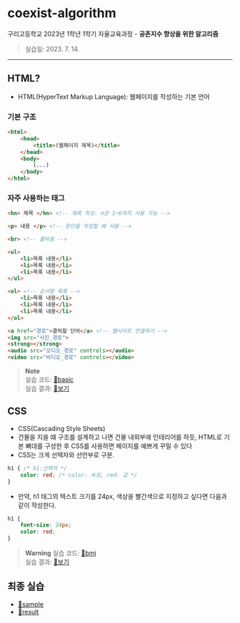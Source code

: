 # coexist-algorithm
구리고등학교 2023년 1학년 1학기 자율교육과정 - **공존지수 향상을 위한 알고리즘** 
> 실습일: 2023. 7. 14.

---

## HTML?
- HTML(HyperText Markup Language): 웹페이지를 작성하는 기본 언어

### 기본 구조
```html
<html>
    <head>
        <title>(웹페이지 제목)</title>
    </head>
    <body>
        (...)
    </body>
</html>
```

### 자주 사용하는 태그
```html
<hn> 제목 </hn> <!-- 제목 작성. n은 1~6까지 사용 가능 -->

<p> 내용 </p> <!-- 문단을 작성할 때 사용 -->

<br> <!-- 줄바꿈 -->

<ul>
    <li>목록 내용</li>
    <li>목록 내용</li>
    <li>목록 내용</li>
</ul>

<ol> <!-- 순서형 목록 -->
    <li>목록 내용</li>
    <li>목록 내용</li>
    <li>목록 내용</li>
</ol>

<a href="경로">클릭할 단어</a> <!-- 웹사이트 연결하기 -->
<img src="사진_경로">
<strong></strong>
<audio src="오디오_경로" controls></audio>
<video src="비디오_경로" controls></video>
```

> **Note**    
> 실습 코드: [📁basic](./basic)  
> 실습 결과: [🚀보기](https://cog25.github.io/coexist-algorithm/basic/)

## CSS
- CSS(Cascading Style Sheets)
- 건물을 지을 떄 구조를 설계하고 나면 건물 내외부에 인테리어를 하듯, HTML로 기본 뼈대를 구성한 후 CSS를 사용하면 페이지를 예쁘게 꾸밀 수 있다
- CSS는 크게 선택자와 선언부로 구분.

```css
h1 { /* h1:선택자 */
    color: red; /* color: 속성, red: 값 */
}
```

- 만약, h1 태그의 텍스트 크기를 24px, 색상을 빨간색으로 지정하고 싶다면 다음과 같이 작성한다.
```css
h1 {
    font-size: 24px;
    color: red;
}
```

> **Warning**
> 실습 코드: [📁bmi](./bmi)  
> 실습 결과: [🚀보기](https://cog25.github.io/coexist-algorithm/bmi/)

## 최종 실습
- [📁sample](./sample)
- [📁result](./result)
